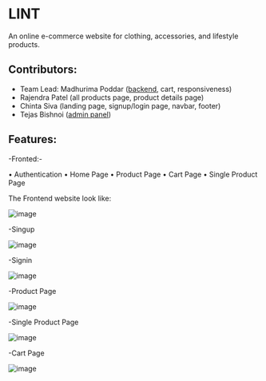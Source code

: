 # LINT 
An online e-commerce website for clothing, accessories, and lifestyle products. 

## Contributors:
* Team Lead: Madhurima Poddar ([backend](https://github.com/RimRaider639/Lint/tree/backend-main#readme), cart, responsiveness)
* Rajendra Patel (all products page, product details page)
* Chinta Siva (landing page, signup/login page, navbar, footer)
* Tejas Bishnoi ([admin panel](https://github.com/RimRaider639/Lint/tree/admin-panel-main))

## Features:

-Fronted:-

• Authentication
• Home Page
• Product Page
• Cart Page
• Single Product Page

The Frontend website look like:

![image](https://user-images.githubusercontent.com/112633527/221854834-b0014fe0-7208-4e22-944b-9df1a4d180ef.png)

-Singup

![image](https://user-images.githubusercontent.com/112633527/221854994-eed2fb64-59e6-4588-884e-2f9d99fd7615.png)

-Signin

![image](https://user-images.githubusercontent.com/112633527/221855115-686255ea-1632-42b5-97ba-777aa0736db5.png)

-Product Page

![image](https://user-images.githubusercontent.com/112633527/221855242-e4332e8a-26d5-428c-b51d-013d7ef6ff4b.png)

-Single Product Page

![image](https://user-images.githubusercontent.com/112633527/221855626-7c1ce3b7-83bf-4993-bbf3-508dbd9551df.png)


-Cart Page

![image](https://user-images.githubusercontent.com/112633527/221855458-8051f460-782e-499a-aaf4-4516c66638db.png)

